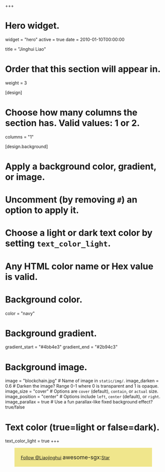 +++
# Hero widget.
widget = "hero"
active = true
date = 2010-01-10T00:00:00

title = "Jinghui Liao"

# Order that this section will appear in.
weight = 3

[design]
  # Choose how many columns the section has. Valid values: 1 or 2.
  columns = "1"

[design.background]
  # Apply a background color, gradient, or image.
  #   Uncomment (by removing `#`) an option to apply it.
  #   Choose a light or dark text color by setting `text_color_light`.
  #   Any HTML color name or Hex value is valid.

  # Background color.
  color = "navy"
  
  # Background gradient.
  gradient_start = "#4bb4e3"
  gradient_end = "#2b94c3"
  
  # Background image.
  image = "blockchain.jpg"  # Name of image in `static/img/`.
  image_darken = 0.6  # Darken the image? Range 0-1 where 0 is transparent and 1 is opaque.
  image_size = "cover"  #  Options are `cover` (default), `contain`, or `actual` size.
  image_position = "center"  # Options include `left`, `center` (default), or `right`.
  image_parallax = true  # Use a fun parallax-like fixed background effect? true/false

  # Text color (true=light or false=dark).
  text_color_light = true
+++
<!-- Place this tag in your head or just before your close body tag. -->
<script async defer src="https://buttons.github.io/buttons.js"></script>
<style>
    .container {
        width: 80%;
        margin: 0 auto;
        padding: 20px;
        background: #f0e68c;
    }
</style>
<div class="container">
<!-- Place this tag where you want the button to render. -->
<a class="github-button" href="https://github.com/Liaojinghui" data-color-scheme="no-preference: light; light: light; dark: dark;" aria-label="Follow @Liaojinghui on GitHub">Follow @Liaojinghui</a>
<!-- Place this tag where you want the button to render. -->
<font size="4">awesome-sgx:</font><a class="github-button" href="https://github.com/Liaojinghui/awesome-sgx" data-color-scheme="no-preference: light; light: light; dark: dark;" data-show-count="true" aria-label="Star Liaojinghui/awesome-sgx on GitHub">Star</a>
  </div>
